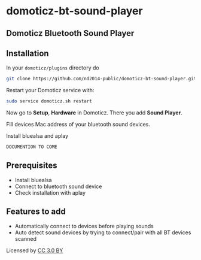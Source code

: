 # domoticz-bt-sound-player
Domoticz Bluetooth Sound Player
--------------------------------


Installation
------------

In your `domoticz/plugins` directory do

```bash
git clone https://github.com/nd2014-public/domoticz-bt-sound-player.git
```

Restart your Domoticz service with:

```bash
sudo service domoticz.sh restart
```

Now go to **Setup**, **Hardware** in Domoticz. There you add
**Sound Player**.

Fill devices Mac address of your bluetooth sound devices.


Install bluealsa and aplay

```bash
DOCUMENTION TO COME
```



Prerequisites
-------------

- Install bluealsa
- Connect to bluetooth sound device
- Check installation with aplay


Features to add
---------------

- Automatically connect to devices before playing sounds
- Auto detect sound devices by trying to connect/pair with all BT devices scanned



Licensed by 
<a href="http://creativecommons.org/licenses/by/3.0/" title="Creative Commons BY 3.0" target="_blank">
CC 3.0 BY</a>

